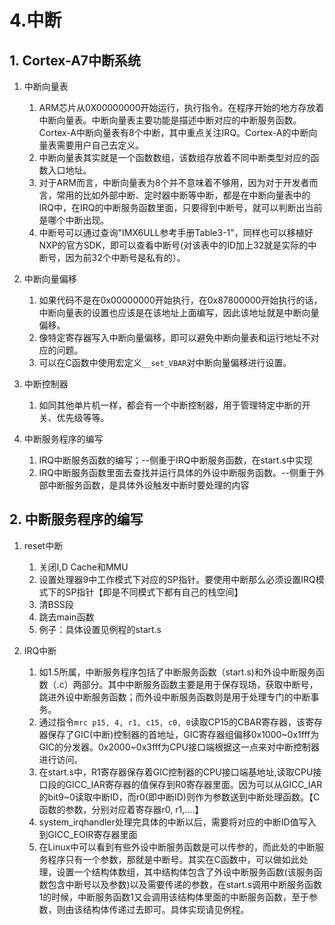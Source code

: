 # 4.中断
## 1. Cortex-A7中断系统
1. 中断向量表
   1. ARM芯片从0X00000000开始运行，执行指令。在程序开始的地方存放着中断向量表。中断向量表主要功能是描述中断对应的中断服务函数。Cortex-A中断向量表有8个中断，其中重点关注IRQ。Cortex-A的中断向量表需要用户自己去定义。
   2. 中断向量表其实就是一个函数数组，该数组存放着不同中断类型对应的函数入口地址。
   3. 对于ARM而言，中断向量表为8个并不意味着不够用，因为对于开发者而言，常用的比如外部中断、定时器中断等中断，都是在中断向量表中的IRQ中，在IRQ的中断服务函数里面，只要得到中断号，就可以判断出当前是哪个中断出现。
   4. 中断号可以通过查询"IMX6ULL参考手册Table3-1"，同样也可以移植好NXP的官方SDK，即可以查看中断号(对该表中的ID加上32就是实际的中断号，因为前32个中断号是私有的）。

2. 中断向量偏移
   1. 如果代码不是在0x00000000开始执行，在0x87800000开始执行的话，中断向量表的设置也应该是在该地址上面编写，因此该地址就是中断向量偏移。
   2. 像特定寄存器写入中断向量偏移，即可以避免中断向量表和运行地址不对应的问题。
   3. 可以在C函数中使用宏定义`__set_VBAR`对中断向量偏移进行设置。
   
3. 中断控制器
   1. 如同其他单片机一样，都会有一个中断控制器，用于管理特定中断的开关、优先级等等。

4. 中断服务程序的编写
   1. IRQ中断服务函数的编写；--侧重于IRQ中断服务函数，在start.s中实现
   2. IRQ中断服务函数里面去查找并运行具体的外设中断服务函数。--侧重于外部中断服务函数，是具体外设触发中断时要处理的内容

## 2. 中断服务程序的编写
1. reset中断
   1. 关闭I,D Cache和MMU
   2. 设置处理器9中工作模式下对应的SP指针。要使用中断那么必须设置IRQ模式下的SP指针【即是不同模式下都有自己的栈空间】
   3. 清BSS段
   4. 跳去main函数
   5. 例子：具体设置见例程的start.s
   
2. IRQ中断
   1. 如1.5所属，中断服务程序包括了中断服务函数（start.s)和外设中断服务函数（.c）两部分。其中中断服务函数主要是用于保存现场，获取中断号，跳进外设中断服务函数；而外设中断服务函数则是用于处理专门的中断事务。
   2. 通过指令`mrc p15, 4, r1, c15, c0, 0`读取CP15的CBAR寄存器，该寄存器保存了GIC(中断)控制器的首地址，GIC寄存器组偏移0x1000~0x1fff为GIC的分发器。0x2000~0x3fff为CPU接口端根据这一点来对中断控制器进行访问。
   3. 在start.s中，R1寄存器保存着GIC控制器的CPU接口端基地址,读取CPU接口段的GICC_IAR寄存器的值保存到R0寄存器里面。因为可以从GICC_IAR的bit9~0读取中断ID，而r0(即中断ID)则作为参数送到中断处理函数。【C函数的参数，分别对应着寄存器r0, r1,....】
   4. system_irqhandler处理完具体的中断以后，需要将对应的中断ID值写入到GICC_EOIR寄存器里面
   5. 在Linux中可以看到有些外设中断服务函数是可以传参的，而此处的中断服务程序只有一个参数，那就是中断号。其实在C函数中，可以做如此处理，设置一个结构体数组，其中结构体包含了外设中断服务函数(该服务函数包含中断号以及参数)以及需要传递的参数，在start.s调用中断服务函数1的时候，中断服务函数1又会调用该结构体里面的中断服务函数，至于参数，则由该结构体传递过去即可。具体实现请见例程。